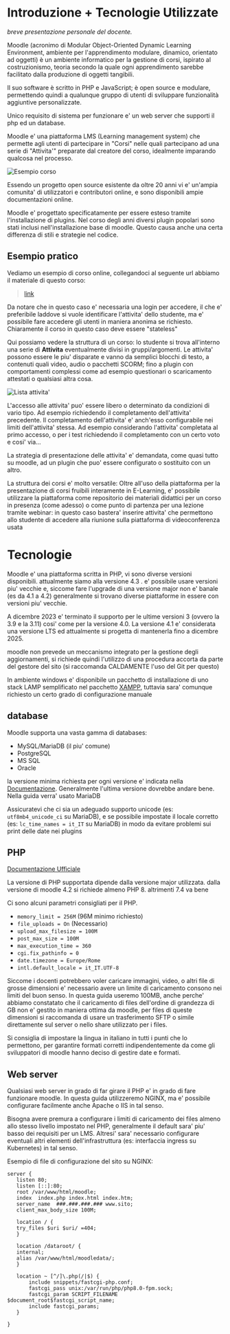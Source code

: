Introduzione + Tecnologie Utilizzate
============

*breve presentazione personale del docente.*

Moodle (acronimo di Modular Object-Oriented Dynamic Learning Environment, ambiente per l'apprendimento modulare, dinamico, orientato ad oggetti) è un ambiente informatico per la gestione di corsi, ispirato al costruzionismo, teoria secondo la quale ogni apprendimento sarebbe facilitato dalla produzione di oggetti tangibili.

Il suo software è scritto in PHP e JavaScript; è open source e modulare, permettendo quindi a qualunque gruppo di utenti di sviluppare funzionalità aggiuntive personalizzate.

Unico requisito di sistema per funzionare e' un web server che supporti il php ed un database.

Moodle e' una piattaforma LMS (Learning management system) che permette agli utenti di partecipare in "Corsi" nelle quali partecipano ad una serie di "Attivita'" preparate dal creatore del corso, idealmente imparando qualcosa nel processo.

![Esempio corso](https://docs.moodle.org/403/en/images_en/b/bb/Boost40course.png)

Essendo un progetto open source esistente da oltre 20 anni vi e' un'ampia comunita' di utilizzatori e contributori online, e sono disponibili ampie documentazioni online.

Moodle e' progettato specificatamente per essere esteso tramite l'installazione di plugins. Nel corso degli anni diversi plugin popolari sono stati inclusi nell'installazione base di moodle. Questo causa anche una certa differenza di stili e strategie nel codice.

Esempio pratico
---------------

Vediamo un esempio di corso online, collegandoci al seguente url abbiamo il materiale di questo corso:

> [link](https://www.e-prox.it/course/view.php?id=1079)

Da notare che in questo caso e' necessaria una login per accedere, il che e' preferibile laddove si vuole identificare l'attivita' dello studente, ma e' possibile fare accedere gli utenti in maniera anonima se richiesto. Chiaramente il corso in questo caso deve essere "stateless"

Qui possiamo vedere la struttura di un corso: lo studente si trova all'interno una serie di **Attivita** eventualmente divisi in gruppi/argomenti. Le attivita' possono essere le piu' disparate e vanno da semplici blocchi di testo, a contenuti quali video, audio o pacchetti SCORM; fino a plugin con comportamenti complessi come ad esempio questionari o scaricamento attestati o qualsiasi altra cosa.

![Lista attivita'](https://docs.moodle.org/403/en/images_en/c/cc/actchooser4%2B.png)

L'accesso alle attivita' puo' essere libero o determinato da condizioni di vario tipo. Ad esempio richiedendo il completamento dell'attivita' precedente. Il completamento dell'attivita' e' anch'esso configurabile nei limiti dell'attivita' stessa. Ad esempio considerando l'attivita' completata al primo accesso, o per i test richiedendo il completamento con un certo voto e cosi' via...

La strategia di presentazione delle attivita' e' demandata, come quasi tutto su moodle, ad un plugin che puo' essere configurato o sostituito con un altro.

La struttura dei corsi e' molto versatile: Oltre all'uso della piattaforma per la presentazione di corsi fruibili interamente in E-Learning, e' possibile utilizzare la piattaforma come repositorio dei materiali didattici per un corso in presenza (come adesso) o come punto di partenza per una lezione tramite webinar: in questo caso bastera' inserire attivita' che permettono allo studente di accedere alla riunione sulla piattaforma di videoconferenza usata

Tecnologie
==========

Moodle e' una piattaforma scritta in PHP, vi sono diverse versioni disponibili. attualmente siamo alla versione 4.3 . e' possibile usare versioni piu' vecchie e, siccome fare l'upgrade di una versione major  non e' banale (es da 4.1 a 4.2) generalmente si trovano diverse piattaforme in essere con versioni piu' vecchie.

A dicembre 2023 e' terminato il supporto per le ultime versioni 3 (ovvero la 3.9 e la 3.11) cosi' come per la versione 4.0. La versione 4.1 e' considerata una versione LTS ed attualmente si progetta di mantenerla fino a dicembre 2025.

moodle non prevede un meccanismo integrato per la gestione degli aggiornamenti, si richiede quindi l'utilizzo di una procedura accorta da parte del gestore del sito (si raccomanda CALDAMENTE l'uso del Git per questo)

In ambiente windows e' disponibile un pacchetto di installazione di uno stack LAMP semplificato nel pacchetto [XAMPP](https://www.apachefriends.org/it/index.html), tuttavia sara' comunque richiesto un certo grado di configurazione manuale

database
--------

Moodle supporta una vasta gamma di databases:

* MySQL/MariaDB (il piu' comune)
* PostgreSQL
* MS SQL
* Oracle

la versione minima richiesta per ogni versione e' indicata nella [Documentazione](https://moodledev.io/general/releases/4.1). Generalmente l'ultima versione dovrebbe andare bene. Nella guida verra' usato MariaDB

Assicuratevi che ci sia un adeguado supporto unicode (es: `utf8mb4_unicode_ci` su MariaDB), e se possibile impostate il locale corretto (es: `lc_time_names = it_IT` su MariaDB) in modo da evitare problemi sui print delle date nei plugins

PHP
-----

[Documentazione Ufficiale](https://docs.moodle.org/403/en/PHP)

La versione di PHP supportata dipende dalla versione major utilizzata. dalla versione di moodle 4.2 si richiede almeno PHP 8.  altrimenti 7.4 va bene

Ci sono alcuni parametri consigliati per il PHP.

* `memory_limit = 256M` (96M minimo richiesto)
* `file_uploads = On` (Necessario)
* `upload_max_filesize = 100M `
* `post_max_size = 100M`
* `max_execution_time = 360`
* `cgi.fix_pathinfo = 0`
* `date.timezone = Europe/Rome`
* `intl.default_locale = it_IT.UTF-8`

Siccome i docenti potrebbero voler caricare immagini, video, o altri file di grosse dimensioni e' necessario avere un limite di caricamento consono nei limiti del buon senso. In questa guida useremo 100MB, anche perche' abbiamo constatato che il caricamento di files dell'ordine di grandezza di GB non e' gestito in maniera ottima da moodle, per files di queste dimensioni si raccomanda di usare un trasferimento SFTP o simile direttamente sul server o nello share utilizzato per i files.

Si consiglia di impostare la lingua in italiano in tutti i punti che lo permettono, per garantire formati corretti indipendentemente da come gli sviluppatori di moodle hanno deciso di gestire date e formati.

Web server
----------

Qualsiasi web server in grado di far girare il PHP e' in grado di fare funzionare moodle. In questa guida utilizzeremo NGINX, ma e' possibile configurare facilmente anche Apache o IIS in tal senso.

Bisogna avere premura a configurare i limiti di caricamento dei files almeno allo stesso livello impostato nel PHP, generalmente il default sara' piu' basso dei requisiti per un LMS. Altresi' sara' necessario configurare eventuali altri elementi dell'infrastruttura (es: interfaccia ingress su Kubernetes) in tal senso.

Esempio di file di configurazione del sito su NGINX:

```
server {
   listen 80;
   listen [::]:80;
   root /var/www/html/moodle;
   index  index.php index.html index.htm;
   server_name  ###.###.###.### www.sito;
   client_max_body_size 100M;

   location / {
   try_files $uri $uri/ =404;        
   }

   location /dataroot/ {
   internal;
   alias /var/www/html/moodledata/;
   }

   location ~ [^/]\.php(/|$) {
	   include snippets/fastcgi-php.conf;
	   fastcgi_pass unix:/var/run/php/php8.0-fpm.sock;
	   fastcgi_param SCRIPT_FILENAME $document_root$fastcgi_script_name;
	   include fastcgi_params;
   }

}
```

